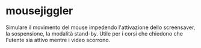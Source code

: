 # mousejiggler
Simulare il movimento del mouse impedendo l'attivazione dello screensaver, la sospensione, la modalità stand-by. Utile per i corsi che chiedono che l'utente sia attivo mentre i video scorrono.
